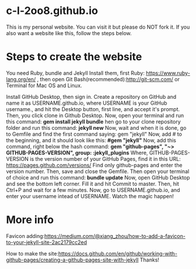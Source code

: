 # c-l-2oo8.github.io
This is my personal website.
You can visit it but please do NOT fork it.
If you also want a website like this, follow the steps below.

# Steps to create the website

You need Ruby, bundle and Jekyll
Install them, first Ruby:
https://www.ruby-lang.org/en/ ,
 then open Git Bash(recommended):http://git-scm.com/
 or Terminal for Mac OS and Linux.

Install GitHub Desktop, then sign in. 
Create a repository on GitHub and name it as USERNAME.github.io, where USERNAME is your GitHub username., and hit the Desktop button, first line, and accept it's prompt.
Then, you click clone in Github Desktop.
Now, open your terminal and run this command: **gem install jekyll bundle**
hen go to your clone repository folder and run this command:
**jekyll new**
Now, wait and when it is done, go to Gemfile and find the first command saying:
gem "jekyll"
Now, add # to the beginning, and it should look like this:
**#gem "jekyll"**
Now, add this command, right below the hash command:
**gem "github-pages", "~> GITHUB-PAGES-VERSION", group: :jekyll_plugins**
Where, GITHUB-PAGES-VERSION is the version number of your GitHub Pages, find it in this URL:
https://pages.github.com/versions/
Find only github-pages and enter the version number.
Then, save and close the Gemfile.
Then open your terminal of choice and run this command:
**bundle update**
Now, open GitHub Desktop and see the bottom left corner. Fill it and hit Commit to master.
Then, hit Ctrl+P and wait for a few minutes.
Now, go to USERNAME.github.io, and enter your username intead of USERNAME.
Watch the magic happen!

# More info

Favicon adding:https://medium.com/@xiang_zhou/how-to-add-a-favicon-to-your-jekyll-site-2ac2179cc2ed

How to make the site:https://docs.github.com/en/github/working-with-github-pages/creating-a-github-pages-site-with-jekyll
Thanks!
